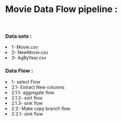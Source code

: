 <h1>Movie Data Flow pipeline :</h1>
<br>
<h3>Data sets : </h3>
<li>1- Movie.csv</li>
<li>2- NewMovie.csv</li>
<li>3- AgByYear.csv</li>

<h3>Data Flow : </h3>
<li>1- select Flow </li>
<li>2.1- Extract New columns</li>
<li>        2.1.1- aggregate flow</li>
<li>        2.1.2- sort flow</li>
<li>        2.1.3- sink flow</li>
<li>2.2- Make copy branch flow</li>
<li>        2.2.1- sink flow</li>

